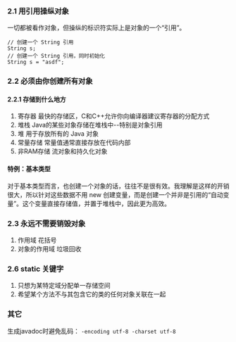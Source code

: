 ### 2.1 用引用操纵对象

一切都被看作对象，但操纵的标识符实际上是对象的一个“引用”。

```
// 创建一个 String 引用
String s;
// 创建一个 String 引用，同时初始化
String s = "asdf";
```

### 2.2 必须由你创建所有对象

#### 2.2.1 存储到什么地方 

1. 寄存器 最快的存储区，C和C++允许你向编译器建议寄存器的分配方式
2. 堆栈 Java的某些对象存储在堆栈中--特别是对象引用
3. 堆 用于存放所有的 Java 对象
4. 常量存储 常量值通常直接存放在代码内部
5. 非RAM存储 流对象和持久化对象

#### 特例：基本类型

对于基本类型而言，也创建一个对象的话，往往不是很有效。我理解是这样的开销很大，所以针对这些数据不用 new 创建变量，而是创建一个并非是引用的“自动变量”。这个变量直接存储值，并置于堆栈中，因此更为高效。

### 2.3 永远不需要销毁对象

1. 作用域 花括号
2. 对象的作用域 垃圾回收

### 2.6 static 关键字

1. 只想为某特定域分配单一存储空间
2. 希望某个方法不与其包含它的类的任何对象关联在一起

### 其它

生成javadoc时避免乱码： ```-encoding utf-8 -charset utf-8```



